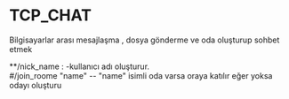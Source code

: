 # TCP_CHAT

  Bilgisayarlar arası  mesajlaşma , dosya gönderme ve oda oluşturup sohbet etmek
  
  **/nick_name : -kullanıcı adı oluşturur.  
   #/join_roome "name"
   -- "name" isimli oda varsa oraya katılır eğer yoksa odayı oluşturu
   #
   
